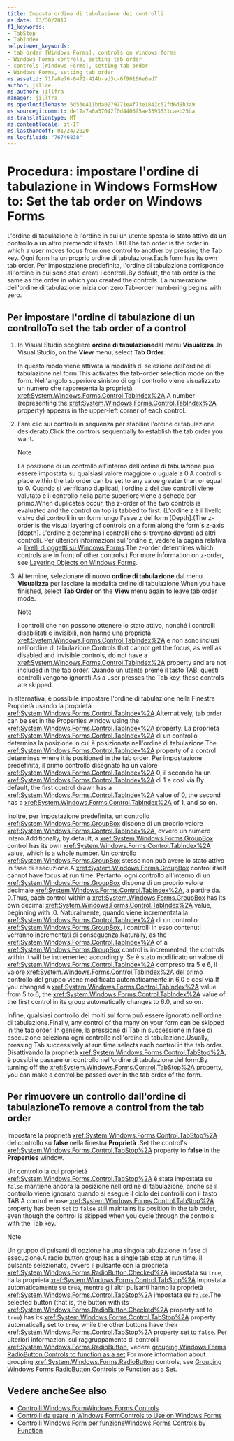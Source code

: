 ```yaml
---
title: Imposta ordine di tabulazione dei controlli
ms.date: 03/30/2017
f1_keywords:
- TabStop
- TabIndex
helpviewer_keywords:
- tab order [Windows Forms], controls on Windows forms
- Windows Forms controls, setting tab order
- controls [Windows Forms], setting tab order
- Windows Forms, setting tab order
ms.assetid: 71fa8e76-0472-414b-ad3c-0f90166e0ad7
author: jillre
ms.author: jillfra
manager: jillfra
ms.openlocfilehash: 5d53e411bda0279271e4f73e1842c52fd6d9b3a9
ms.sourcegitcommit: de17a7a0a37042f0d4406f5ae5393531caeb25ba
ms.translationtype: MT
ms.contentlocale: it-IT
ms.lasthandoff: 01/24/2020
ms.locfileid: "76746838"
---
```

# <a name="how-to-set-the-tab-order-on-windows-forms"></a><span data-ttu-id="b1e9c-102">Procedura: impostare l'ordine di tabulazione in Windows Forms</span><span class="sxs-lookup"><span data-stu-id="b1e9c-102">How to: Set the tab order on Windows Forms</span></span>

<span data-ttu-id="b1e9c-103">L'ordine di tabulazione è l'ordine in cui un utente sposta lo stato attivo da un controllo a un altro premendo il tasto TAB.</span><span class="sxs-lookup"><span data-stu-id="b1e9c-103">The tab order is the order in which a user moves focus from one control to another by pressing the Tab key.</span></span> <span data-ttu-id="b1e9c-104">Ogni form ha un proprio ordine di tabulazione.</span><span class="sxs-lookup"><span data-stu-id="b1e9c-104">Each form has its own tab order.</span></span> <span data-ttu-id="b1e9c-105">Per impostazione predefinita, l'ordine di tabulazione corrisponde all'ordine in cui sono stati creati i controlli.</span><span class="sxs-lookup"><span data-stu-id="b1e9c-105">By default, the tab order is the same as the order in which you created the controls.</span></span> <span data-ttu-id="b1e9c-106">La numerazione dell'ordine di tabulazione inizia con zero.</span><span class="sxs-lookup"><span data-stu-id="b1e9c-106">Tab-order numbering begins with zero.</span></span>

## <a name="to-set-the-tab-order-of-a-control"></a><span data-ttu-id="b1e9c-107">Per impostare l'ordine di tabulazione di un controllo</span><span class="sxs-lookup"><span data-stu-id="b1e9c-107">To set the tab order of a control</span></span>

1. <span data-ttu-id="b1e9c-108">In Visual Studio scegliere **ordine di tabulazione**dal menu **Visualizza** .</span><span class="sxs-lookup"><span data-stu-id="b1e9c-108">In Visual Studio, on the **View** menu, select **Tab Order**.</span></span>

   <span data-ttu-id="b1e9c-109">In questo modo viene attivata la modalità di selezione dell'ordine di tabulazione nel form.</span><span class="sxs-lookup"><span data-stu-id="b1e9c-109">This activates the tab-order selection mode on the form.</span></span> <span data-ttu-id="b1e9c-110">Nell'angolo superiore sinistro di ogni controllo viene visualizzato un numero che rappresenta la proprietà <xref:System.Windows.Forms.Control.TabIndex%2A>.</span><span class="sxs-lookup"><span data-stu-id="b1e9c-110">A number (representing the <xref:System.Windows.Forms.Control.TabIndex%2A> property) appears in the upper-left corner of each control.</span></span>

2. <span data-ttu-id="b1e9c-111">Fare clic sui controlli in sequenza per stabilire l'ordine di tabulazione desiderato.</span><span class="sxs-lookup"><span data-stu-id="b1e9c-111">Click the controls sequentially to establish the tab order you want.</span></span>

   > [!NOTE]
   > <span data-ttu-id="b1e9c-112">La posizione di un controllo all'interno dell'ordine di tabulazione può essere impostata su qualsiasi valore maggiore o uguale a 0.</span><span class="sxs-lookup"><span data-stu-id="b1e9c-112">A control's place within the tab order can be set to any value greater than or equal to 0.</span></span> <span data-ttu-id="b1e9c-113">Quando si verificano duplicati, l'ordine z dei due controlli viene valutato e il controllo nella parte superiore viene a schede per primo.</span><span class="sxs-lookup"><span data-stu-id="b1e9c-113">When duplicates occur, the z-order of the two controls is evaluated and the control on top is tabbed to first.</span></span> <span data-ttu-id="b1e9c-114">(L'ordine z è il livello visivo dei controlli in un form lungo l'asse z del form [Depth].</span><span class="sxs-lookup"><span data-stu-id="b1e9c-114">(The z-order is the visual layering of controls on a form along the form's z-axis [depth].</span></span> <span data-ttu-id="b1e9c-115">L'ordine z determina i controlli che si trovano davanti ad altri controlli. Per ulteriori informazioni sull'ordine z, vedere la pagina relativa ai [livelli di oggetti su Windows Forms](how-to-layer-objects-on-windows-forms.md).</span><span class="sxs-lookup"><span data-stu-id="b1e9c-115">The z-order determines which controls are in front of other controls.) For more information on z-order, see [Layering Objects on Windows Forms](how-to-layer-objects-on-windows-forms.md).</span></span>

3. <span data-ttu-id="b1e9c-116">Al termine, selezionare di nuovo **ordine di tabulazione** dal menu **Visualizza** per lasciare la modalità ordine di tabulazione.</span><span class="sxs-lookup"><span data-stu-id="b1e9c-116">When you have finished, select **Tab Order** on the **View** menu again to leave tab order mode.</span></span>

   > [!NOTE]
   > <span data-ttu-id="b1e9c-117">I controlli che non possono ottenere lo stato attivo, nonché i controlli disabilitati e invisibili, non hanno una proprietà <xref:System.Windows.Forms.Control.TabIndex%2A> e non sono inclusi nell'ordine di tabulazione.</span><span class="sxs-lookup"><span data-stu-id="b1e9c-117">Controls that cannot get the focus, as well as disabled and invisible controls, do not have a <xref:System.Windows.Forms.Control.TabIndex%2A> property and are not included in the tab order.</span></span> <span data-ttu-id="b1e9c-118">Quando un utente preme il tasto TAB, questi controlli vengono ignorati.</span><span class="sxs-lookup"><span data-stu-id="b1e9c-118">As a user presses the Tab key, these controls are skipped.</span></span>

<span data-ttu-id="b1e9c-119">In alternativa, è possibile impostare l'ordine di tabulazione nella Finestra Proprietà usando la proprietà <xref:System.Windows.Forms.Control.TabIndex%2A>.</span><span class="sxs-lookup"><span data-stu-id="b1e9c-119">Alternatively, tab order can be set in the Properties window using the <xref:System.Windows.Forms.Control.TabIndex%2A> property.</span></span> <span data-ttu-id="b1e9c-120">La proprietà <xref:System.Windows.Forms.Control.TabIndex%2A> di un controllo determina la posizione in cui è posizionata nell'ordine di tabulazione.</span><span class="sxs-lookup"><span data-stu-id="b1e9c-120">The <xref:System.Windows.Forms.Control.TabIndex%2A> property of a control determines where it is positioned in the tab order.</span></span> <span data-ttu-id="b1e9c-121">Per impostazione predefinita, il primo controllo disegnato ha un valore <xref:System.Windows.Forms.Control.TabIndex%2A> 0, il secondo ha un <xref:System.Windows.Forms.Control.TabIndex%2A> di 1 e così via.</span><span class="sxs-lookup"><span data-stu-id="b1e9c-121">By default, the first control drawn has a <xref:System.Windows.Forms.Control.TabIndex%2A> value of 0, the second has a <xref:System.Windows.Forms.Control.TabIndex%2A> of 1, and so on.</span></span>

<span data-ttu-id="b1e9c-122">Inoltre, per impostazione predefinita, un controllo <xref:System.Windows.Forms.GroupBox> dispone di un proprio valore <xref:System.Windows.Forms.Control.TabIndex%2A>, ovvero un numero intero.</span><span class="sxs-lookup"><span data-stu-id="b1e9c-122">Additionally, by default, a <xref:System.Windows.Forms.GroupBox> control has its own <xref:System.Windows.Forms.Control.TabIndex%2A> value, which is a whole number.</span></span> <span data-ttu-id="b1e9c-123">Un controllo <xref:System.Windows.Forms.GroupBox> stesso non può avere lo stato attivo in fase di esecuzione.</span><span class="sxs-lookup"><span data-stu-id="b1e9c-123">A <xref:System.Windows.Forms.GroupBox> control itself cannot have focus at run time.</span></span> <span data-ttu-id="b1e9c-124">Pertanto, ogni controllo all'interno di un <xref:System.Windows.Forms.GroupBox> dispone di un proprio valore decimale <xref:System.Windows.Forms.Control.TabIndex%2A>, a partire da. 0.</span><span class="sxs-lookup"><span data-stu-id="b1e9c-124">Thus, each control within a <xref:System.Windows.Forms.GroupBox> has its own decimal <xref:System.Windows.Forms.Control.TabIndex%2A> value, beginning with .0.</span></span> <span data-ttu-id="b1e9c-125">Naturalmente, quando viene incrementata la <xref:System.Windows.Forms.Control.TabIndex%2A> di un controllo <xref:System.Windows.Forms.GroupBox>, i controlli in esso contenuti verranno incrementati di conseguenza.</span><span class="sxs-lookup"><span data-stu-id="b1e9c-125">Naturally, as the <xref:System.Windows.Forms.Control.TabIndex%2A> of a <xref:System.Windows.Forms.GroupBox> control is incremented, the controls within it will be incremented accordingly.</span></span> <span data-ttu-id="b1e9c-126">Se è stato modificato un valore di <xref:System.Windows.Forms.Control.TabIndex%2A> compreso tra 5 e 6, il valore <xref:System.Windows.Forms.Control.TabIndex%2A> del primo controllo del gruppo viene modificato automaticamente in 6,0 e così via.</span><span class="sxs-lookup"><span data-stu-id="b1e9c-126">If you changed a <xref:System.Windows.Forms.Control.TabIndex%2A> value from 5 to 6, the <xref:System.Windows.Forms.Control.TabIndex%2A> value of the first control in its group automatically changes to 6.0, and so on.</span></span>

<span data-ttu-id="b1e9c-127">Infine, qualsiasi controllo dei molti sul form può essere ignorato nell'ordine di tabulazione.</span><span class="sxs-lookup"><span data-stu-id="b1e9c-127">Finally, any control of the many on your form can be skipped in the tab order.</span></span> <span data-ttu-id="b1e9c-128">In genere, la pressione di Tab in successione in fase di esecuzione seleziona ogni controllo nell'ordine di tabulazione.</span><span class="sxs-lookup"><span data-stu-id="b1e9c-128">Usually, pressing Tab successively at run time selects each control in the tab order.</span></span> <span data-ttu-id="b1e9c-129">Disattivando la proprietà <xref:System.Windows.Forms.Control.TabStop%2A>, è possibile passare un controllo nell'ordine di tabulazione del form.</span><span class="sxs-lookup"><span data-stu-id="b1e9c-129">By turning off the <xref:System.Windows.Forms.Control.TabStop%2A> property, you can make a control be passed over in the tab order of the form.</span></span>

## <a name="to-remove-a-control-from-the-tab-order"></a><span data-ttu-id="b1e9c-130">Per rimuovere un controllo dall'ordine di tabulazione</span><span class="sxs-lookup"><span data-stu-id="b1e9c-130">To remove a control from the tab order</span></span>

<span data-ttu-id="b1e9c-131">Impostare la proprietà <xref:System.Windows.Forms.Control.TabStop%2A> del controllo su **false** nella finestra **Proprietà** .</span><span class="sxs-lookup"><span data-stu-id="b1e9c-131">Set the control's <xref:System.Windows.Forms.Control.TabStop%2A> property to **false** in the **Properties** window.</span></span>

<span data-ttu-id="b1e9c-132">Un controllo la cui proprietà <xref:System.Windows.Forms.Control.TabStop%2A> è stata impostata su `false` mantiene ancora la posizione nell'ordine di tabulazione, anche se il controllo viene ignorato quando si esegue il ciclo dei controlli con il tasto TAB.</span><span class="sxs-lookup"><span data-stu-id="b1e9c-132">A control whose <xref:System.Windows.Forms.Control.TabStop%2A> property has been set to `false` still maintains its position in the tab order, even though the control is skipped when you cycle through the controls with the Tab key.</span></span>

> [!NOTE]
> <span data-ttu-id="b1e9c-133">Un gruppo di pulsanti di opzione ha una singola tabulazione in fase di esecuzione.</span><span class="sxs-lookup"><span data-stu-id="b1e9c-133">A radio button group has a single tab stop at run time.</span></span> <span data-ttu-id="b1e9c-134">Il pulsante selezionato, ovvero il pulsante con la proprietà <xref:System.Windows.Forms.RadioButton.Checked%2A> impostata su `true`, ha la proprietà <xref:System.Windows.Forms.Control.TabStop%2A> impostata automaticamente su `true`, mentre gli altri pulsanti hanno la proprietà <xref:System.Windows.Forms.Control.TabStop%2A> impostata su `false`.</span><span class="sxs-lookup"><span data-stu-id="b1e9c-134">The selected button (that is, the button with its <xref:System.Windows.Forms.RadioButton.Checked%2A> property set to `true`) has its <xref:System.Windows.Forms.Control.TabStop%2A> property automatically set to `true`, while the other buttons have their <xref:System.Windows.Forms.Control.TabStop%2A> property set to `false`.</span></span> <span data-ttu-id="b1e9c-135">Per ulteriori informazioni sul raggruppamento di controlli <xref:System.Windows.Forms.RadioButton>, vedere [grouping Windows Forms RadioButton Controls to function as a set](how-to-group-windows-forms-radiobutton-controls-to-function-as-a-set.md).</span><span class="sxs-lookup"><span data-stu-id="b1e9c-135">For more information about grouping <xref:System.Windows.Forms.RadioButton> controls, see [Grouping Windows Forms RadioButton Controls to Function as a Set](how-to-group-windows-forms-radiobutton-controls-to-function-as-a-set.md).</span></span>

## <a name="see-also"></a><span data-ttu-id="b1e9c-136">Vedere anche</span><span class="sxs-lookup"><span data-stu-id="b1e9c-136">See also</span></span>

- [<span data-ttu-id="b1e9c-137">Controlli Windows Form</span><span class="sxs-lookup"><span data-stu-id="b1e9c-137">Windows Forms Controls</span></span>](index.md)
- [<span data-ttu-id="b1e9c-138">Controlli da usare in Windows Form</span><span class="sxs-lookup"><span data-stu-id="b1e9c-138">Controls to Use on Windows Forms</span></span>](controls-to-use-on-windows-forms.md)
- [<span data-ttu-id="b1e9c-139">Controlli Windows Form per funzione</span><span class="sxs-lookup"><span data-stu-id="b1e9c-139">Windows Forms Controls by Function</span></span>](windows-forms-controls-by-function.md)
